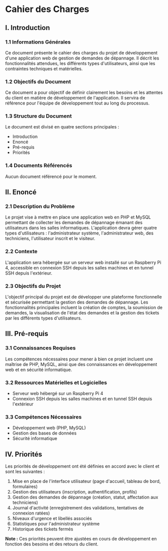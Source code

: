 # Cahier des Charges

## I. Introduction

### 1.1 Informations Générales
Ce document présente le cahier des charges du projet de développement d'une application web de gestion de demandes de dépannage. Il décrit les fonctionnalités attendues, les différents types d'utilisateurs, ainsi que les contraintes techniques et matérielles.

### 1.2 Objectifs du Document
Ce document a pour objectif de définir clairement les besoins et les attentes du client en matière de développement de l'application. Il servira de référence pour l'équipe de développement tout au long du processus.

### 1.3 Structure du Document
Le document est divisé en quatre sections principales :
- Introduction
- Enoncé
- Pré-requis
- Priorités

### 1.4 Documents Référencés
Aucun document référencé pour le moment.

## II. Enoncé

### 2.1 Description du Problème
Le projet vise à mettre en place une application web en PHP et MySQL permettant de collecter les demandes de dépannage émanant des utilisateurs dans les salles informatiques. L'application devra gérer quatre types d'utilisateurs : l'administrateur système, l'administrateur web, des techniciens, l'utilisateur inscrit et le visiteur.

### 2.2 Contexte
L'application sera hébergée sur un serveur web installé sur un Raspberry Pi 4, accessible en connexion SSH depuis les salles machines et en tunnel SSH depuis l'extérieur.

### 2.3 Objectifs du Projet
L'objectif principal du projet est de développer une plateforme fonctionnelle et sécurisée permettant la gestion des demandes de dépannage. Les fonctionnalités principales incluent la création de comptes, la soumission de demandes, la visualisation de l'état des demandes et la gestion des tickets par les différents types d'utilisateurs.

## III. Pré-requis

### 3.1 Connaissances Requises
Les compétences nécessaires pour mener à bien ce projet incluent une maîtrise de PHP, MySQL, ainsi que des connaissances en développement web et en sécurité informatique.

### 3.2 Ressources Matérielles et Logicielles
- Serveur web hébergé sur un Raspberry Pi 4
- Connexion SSH depuis les salles machines et en tunnel SSH depuis l'extérieur

### 3.3 Compétences Nécessaires
- Développement web (PHP, MySQL)
- Gestion des bases de données
- Sécurité informatique

## IV. Priorités

Les priorités de développement ont été définies en accord avec le client et sont les suivantes :

1. Mise en place de l'interface utilisateur (page d'accueil, tableau de bord, formulaires)
2. Gestion des utilisateurs (inscription, authentification, profils)
3. Gestion des demandes de dépannage (création, statut, affectation aux techniciens)
4. Journal d'activité (enregistrement des validations, tentatives de connexion ratées)
5. Niveaux d'urgence et libellés associés
6. Statistiques pour l'administrateur système
7. Historique des tickets fermés

**Note :** Ces priorités peuvent être ajustées en cours de développement en fonction des besoins et des retours du client.